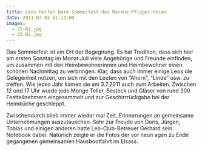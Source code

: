 ```yaml
---
title: Leos helfen beim Sommerfest des Markus-Pflüger-Heims
date: 2011-07-03 01:13:00
images:
  - 25-01.jpg
  - 25-02.jpg
---
```


Das Sommerfest ist ein Ort der Begegnung. Es hat Tradition, dass sich hier am ersten Sonntag im Monat Juli viele Angehörige und Freunde einfinden, um zusammen mit den Heimbewohnerinnen und Heimbewohner einen schönen Nachmittag zu verbringen. Klar, dass auch immer einige Leos die Gelegenheit nutzen, um sich mit den Leuten von “Ahorn”, “Linde” usw. zu treffen. Wie jedes Jahr kamen sie am 3.7.2011 auch zum Arbeiten. Zwischen 12 und 17 Uhr wurde jede Menge Teller, Besteck und Gläser von rund 300 Festteilnehmern eingesammelt und zur Geschirrrückgabe bei der Heimküche geschleppt.

Zwischendurch blieb immer wieder mal Zeit, Erinnerungen an gemeinsame Unternehmungen auszutauschen. Sehr zur Freude von Doris, Jürgen, Tobias und einigen anderen hatte Leo-Club-Betreuer Gerhard sein Notebook dabei. Natürlich zeigte er die Fotos der vor neun agen zu Ende gegangenen gemeinsamen Hausbootfahrt im Elsass.
